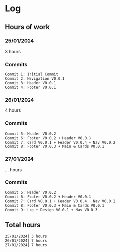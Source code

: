 # Log
## Hours of work
### 25/01/2024
3 hours
### Commits
```
Commit 1: Initial Commit
Commit 2: Navigation V0.0.1
Commit 3: Header V0.0.1
Commit 4: Footer V0.0.1
```
### 26/01/2024
4 hours
### Commits
```
Commit 5: Header V0.0.2
Commit 6: Footer V0.0.2 + Header V0.0.3
Commit 7: Card V0.0.1 + Header V0.0.4 + Nav V0.0.2
Commit 8: Footer V0.0.3 + Main & Cards V0.0.1
```
### 27/01/2024
... hours
### Commits
```
Commit 5: Header V0.0.2
Commit 6: Footer V0.0.2 + Header V0.0.3
Commit 7: Card V0.0.1 + Header V0.0.4 + Nav V0.0.2
Commit 8: Footer V0.0.3 + Main & Cards V0.0.1
Commit 9: Log + Design V0.0.1 + Nav V0.0.3
```
## Total hours
```
25/01/2024| 3 hours
26/01/2024| 7 hours
27/01/2024| 7 hours
```